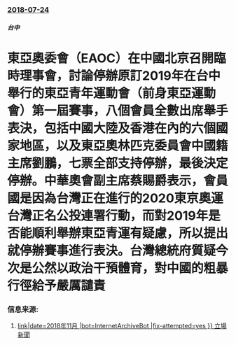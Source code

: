 ### [2018-07-24](/zh/news/2018/07/24/index.md)

##### 台中
# 東亞奧委會（EAOC）在中國北京召開臨時理事會，討論停辦原訂2019年在台中舉行的東亞青年運動會（前身東亞運動會）第一屆賽事，八個會員全數出席舉手表決，包括中國大陸及香港在內的六個國家地區，以及東亞奧林匹克委員會中國籍主席劉鵬，七票全部支持停辦，最後決定停辦。中華奧會副主席蔡賜爵表示，會員國是因為台灣正在進行的2020東京奧運台灣正名公投連署行動，而對2019年是否能順利舉辦東亞青運有疑慮，所以提出就停辦賽事進行表決。台灣總統府質疑今次是公然以政治干預體育，對中國的粗暴行徑給予嚴厲譴責 




### 信息来源:

1. [link|date=2018年11月 |bot=InternetArchiveBot |fix-attempted=yes }} 立場新聞 ](https://www.thestandnews.com/%E5%8F%B0%E7%81%A3/%E5%8F%B0%E4%B8%AD%E4%B8%BB%E8%BE%A6%E6%98%8E%E5%B9%B4%E6%9D%B1%E4%BA%9E%E9%9D%92%E5%B9%B4%E9%81%8B%E5%8B%95%E6%9C%83-%E5%A4%A7%E9%99%B8-%E9%A6%99%E6%B8%AF%E7%AD%89%E6%8A%95%E7%A5%A8%E9%80%9A%E9%81%8E%E5%8F%)
